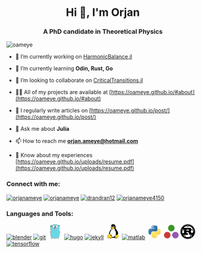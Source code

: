 <h1 align="center">Hi 👋, I'm Orjan</h1>
<h3 align="center">A PhD candidate in Theoretical Physics</h3>

<p align="left"> <img src="https://komarev.com/ghpvc/?username=oameye&label=Profile%20views&color=0e75b6&style=flat" alt="oameye" /> </p>

- 🔭 I’m currently working on [HarmonicBalance.jl](https://github.com/NonlinearOscillations/HarmonicBalance.jl)

- 🌱 I’m currently learning **Odin, Rust, Go**

- 👯 I’m looking to collaborate on [CriticalTransitions.jl](https://github.com/JuliaDynamics/CriticalTransitions.jl)

- 👨‍💻 All of my projects are available at [https://oameye.github.io/#about](https://oameye.github.io/#about)

- 📝 I regularly write articles on [https://oameye.github.io/post/](https://oameye.github.io/post/)

- 💬 Ask me about **Julia**

- 📫 How to reach me **orjan.ameye@hotmail.com**

- 📄 Know about my experiences [https://oameye.github.io/uploads/resume.pdf](https://oameye.github.io/uploads/resume.pdf)

<h3 align="left">Connect with me:</h3>
<p align="left">
<a href="https://twitter.com/orjanameye" target="blank"><img align="center" src="https://raw.githubusercontent.com/rahuldkjain/github-profile-readme-generator/master/src/images/icons/Social/twitter.svg" alt="orjanameye" height="30" width="40" /></a>
<a href="https://linkedin.com/in/orjanameye" target="blank"><img align="center" src="https://raw.githubusercontent.com/rahuldkjain/github-profile-readme-generator/master/src/images/icons/Social/linked-in-alt.svg" alt="orjanameye" height="30" width="40" /></a>
<a href="https://stackoverflow.com/users/drandran12" target="blank"><img align="center" src="https://raw.githubusercontent.com/rahuldkjain/github-profile-readme-generator/master/src/images/icons/Social/stack-overflow.svg" alt="drandran12" height="30" width="40" /></a>
<a href="https://www.youtube.com/channel/UC1CS7d5XDD9FwiqDjUy7n5A" target="blank"><img align="center" src="https://raw.githubusercontent.com/rahuldkjain/github-profile-readme-generator/master/src/images/icons/Social/youtube.svg" alt="orjanameye4150" height="30" width="40" /></a>
</p>

<h3 align="left">Languages and Tools:</h3>
<p align="left">
<a href="https://www.blender.org/" target="_blank" rel="noreferrer"><img src="https://download.blender.org/branding/community/blender_community_badge_white.svg" alt="blender" width="40" height="40" /></a>
<a href="https://git-scm.com/" target="_blank" rel="noreferrer"><img src="https://www.vectorlogo.zone/logos/git-scm/git-scm-icon.svg" alt="git" width="40" height="40" /></a>
<a href="https://golang.org" target="_blank" rel="noreferrer"><img src="https://raw.githubusercontent.com/devicons/devicon/master/icons/go/go-original.svg" alt="go" width="40" height="40" /></a>
<a href="https://gohugo.io/" target="_blank" rel="noreferrer"><img src="https://api.iconify.design/logos-hugo.svg" alt="hugo" width="40" height="40"/></a>
<a href="https://jekyllrb.com/" target="_blank" rel="noreferrer"><img src="https://www.vectorlogo.zone/logos/jekyllrb/jekyllrb-icon.svg" alt="jekyll" width="40" height="40" /></a>
<a href="https://www.linux.org/" target="_blank" rel="noreferrer"><img src="https://raw.githubusercontent.com/devicons/devicon/master/icons/linux/linux-original.svg" alt="linux" width="40" height="40" /></a> <a href="https://www.mathworks.com/" target="_blank" rel="noreferrer"><img src="https://upload.wikimedia.org/wikipedia/commons/2/21/Matlab_Logo.png" alt="matlab" width="40" height="40" /></a>
<a href="https://www.python.org" target="_blank" rel="noreferrer"><img src="https://raw.githubusercontent.com/devicons/devicon/master/icons/python/python-original.svg" alt="python" width="40" height="40"/></a>
<a href="https://www.julialang.org" target="_blank" rel="noreferrer"><img src="https://raw.githubusercontent.com/devicons/devicon/master/icons/julia/julia-original.svg" alt="julia" width="40" height="40" /></a> 
<a href="https://www.rust-lang.org" target="_blank" rel="noreferrer"><img src="https://raw.githubusercontent.com/devicons/devicon/master/icons/rust/rust-original.svg" alt="rust" width="40" height="40" /></a>
<a href="https://www.tensorflow.org" target="_blank" rel="noreferrer"><img src="https://www.vectorlogo.zone/logos/tensorflow/tensorflow-icon.svg" alt="tensorflow" width="40" height="40" /></a>
</p>
